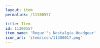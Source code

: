 ```yaml
---
layout: item
permalink: /11300557

title: Item
id: 11300557
item_name: 'Rogue''s Nostalgia Headgear'
icon_url: 'item/icon/11300017.png'
---
```

